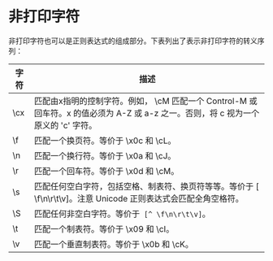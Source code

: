 # 非打印字符

非打印字符也可以是正则表达式的组成部分。下表列出了表示非打印字符的转义序列：

| 字符 | 描述                                                         |
| ---- | ------------------------------------------------------------ |
| \cx  | 匹配由x指明的控制字符。例如， \cM 匹配一个 Control-M 或回车符。x 的值必须为 A-Z 或 a-z 之一。否则，将 c 视为一个原义的 'c' 字符。 |
| \f   | 匹配一个换页符。等价于 \x0c 和 \cL。                         |
| \n   | 匹配一个换行符。等价于 \x0a 和 \cJ。                         |
| \r   | 匹配一个回车符。等价于 \x0d 和 \cM。                         |
| \s   | 匹配任何空白字符，包括空格、制表符、换页符等等。等价于 [ \f\n\r\t\v]。注意 Unicode 正则表达式会匹配全角空格符。 |
| \S   | 匹配任何非空白字符。等价于` [^ \f\n\r\t\v]`。                |
| \t   | 匹配一个制表符。等价于 \x09 和 \cI。                         |
| \v   | 匹配一个垂直制表符。等价于 \x0b 和 \cK。                     |

 